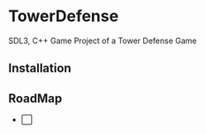 # TowerDefense
SDL3, C++ Game Project of a Tower Defense Game 

## Installation

## RoadMap
- :white_large_square:
